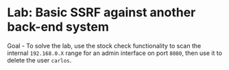 # Lab: Basic SSRF against another back-end system

Goal -  To solve the lab, use the stock check functionality to scan the internal ```192.168.0.X``` range for an admin interface on port ```8080```, then use it to delete the user ```carlos```.
